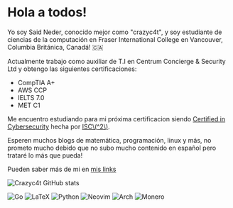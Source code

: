 # Hola a todos!

Yo soy Said Neder, conocido mejor como "crazyc4t", y soy estudiante de ciencias de la computación en Fraser International College en Vancouver, Columbia Británica, Canadá! 🇨🇦

Actualmente trabajo como auxiliar de T.I en Centrum Concierge & Security Ltd y obtengo las siguientes certificaciones:
- CompTIA A+
- AWS CCP
- IELTS 7.0
- MET C1

Me encuentro estudiando para mi próxima certificacion siendo [Certified in Cybersecurity](https://www.isc2.org/certifications/cc) hecha por [ISC\\(^2\\)](https://www.isc2.org/).

Esperen muchos blogs de matemática, programación, linux y más, no prometo mucho debido que no subo mucho contenido en español pero trataré lo más que pueda!

Pueden saber más de mi en [mis links](https://crazyc4t.xyz)


![Crazyc4t GitHub stats](https://github-readme-stats.vercel.app/api?username=crazyc4t&theme=merko&show_icons=true)


![Go](https://img.shields.io/badge/go-%2300ADD8.svg?style=for-the-badge&logo=go&logoColor=white)
![LaTeX](https://img.shields.io/badge/latex-%23008080.svg?style=for-the-badge&logo=latex&logoColor=white)
![Python](https://img.shields.io/badge/python-3670A0?style=for-the-badge&logo=python&logoColor=ffdd54)
![Neovim](https://img.shields.io/badge/NeoVim-%2357A143.svg?&style=for-the-badge&logo=neovim&logoColor=white)
![Arch](https://img.shields.io/badge/Arch%20Linux-1793D1?logo=arch-linux&logoColor=fff&style=for-the-badge)
![Monero](https://img.shields.io/badge/monero-FF6600?style=for-the-badge&logo=monero&logoColor=white)